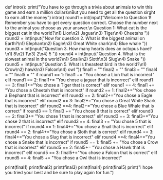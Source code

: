 def intro():
  print("You have to go through a trivia about animals to win this game and earn a million dollars\nBut you need to get all the question sirght to earn all the money")
intro()
round1 = int(input("Welcome to Question 1! Remember you have to get every question correct. Choose the number next to the animal you choose as your answer.\n Question 1: What cat is the biggest cat in the world?\n1) Lion\n2) Jaguar\n3) Tiger\n4) Cheetahs "))
round2 = int(input("Now for question 2. What is the biggest animal on Earth?\n1) Elephant\n2) Eagle\n3) Great White shark\n4) Blue whale "))
round3 = int(input("Question 3. How many hearts does an octopus have?\n1) 8\n2) 1\n3) 2\n4) 5 "))
round4 = int(input("Question 4. What is the slowest animal in the world?\n1) Snail\n2) Sloth\n3) Slug\n4) Snake "))
round5 = int(input("Question 5. What is theastest bird in the world?\n1) Crow\n2) hawk\n3) Falcon\n4) owl "))
final1 = ""
final2 = ""
final3 = ""
final4 = ""
final5 = ""
if round1 == 1:
  final1 += "You chose a Lion that is incorrect"
elif round1 == 2:
  final1+= "You chose a jaguar that is incorrect"
elif round1 == 3:
  final1+="You chose a Tiger that is correct"
elif round1 == 4:
  final1 += "You chose a Cheetah that is incorrect"
if round2 == 1:
  final2+="You chose a Elephant that is incorrect"
elif round2 == 2:
  final2+="You chose a Eagle that is incorrect"
elif round2 == 3:
  final2+="You chose a Great White Shark that is incorrect"
elif round2 ==4:
  final2+="You chose a Blue Whale that is correct"
if round3 == 1:
  final3 += "You chose 8 that is correct"
elif round3 == 2:
  final3+= "You chose 1 that is incorrect"
elif round3 == 3:
  final3+="You chose 2 that is incorrect"
elif round3 == 4:
  final3 += "You chose 5 that is incorrect"
if round4 == 1:
  final4+="You chose a Snail that is incorrect"
elif round4 == 2:
  final4+="You chose a Sloth that is correct"
elif round4 == 3:
  final4+="You chose a Slug that is incorrect"
elif round4 ==4:
  final4+="You chose a Snake that is incorrect"
if round5 == 1:
  final5 += "You chose a Crow that is incorrect"
elif round5 == 2:
  final5+= "You chose a Hawk that is incorrect"
elif round5 == 3:
  final5+="You chose a Falcon that is correct"
elif round5 == 4:
  final5 += "You chose a Owl that is incorrect"

print(final1)
print(final2)
print(final3)
print(final4)
print(final5)
print("I hope you tried your best and be sure to play again for fun.")
